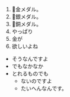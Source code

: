 1. 🥇金メダル。
2. 🥈銀メダル。
3. 🥉銅メダル。
  1. やっぱり
  2. 金が
  3. 欲しいよね

* そうなんですよ
* でもなかなか
* とれるものでも
  * ないのですよ
  * たいへんなんです。
